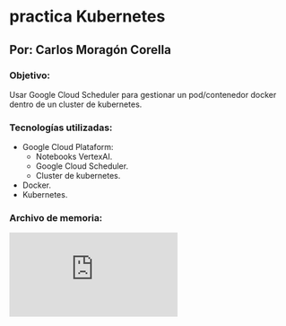 # practica Kubernetes

## Por: Carlos Moragón Corella

### Objetivo:

Usar Google Cloud Scheduler para gestionar un pod/contenedor docker dentro de un cluster de kubernetes.

### Tecnologías utilizadas:

* Google Cloud Plataform:
    * Notebooks VertexAI.
    * Google Cloud Scheduler.
    * Cluster de kubernetes.
* Docker.
* Kubernetes.

### Archivo de memoria: 
![Memoria](https://github.com/carlosMoragon/practicaSIEIIKubernetes/blob/main/K8S.pdf)
